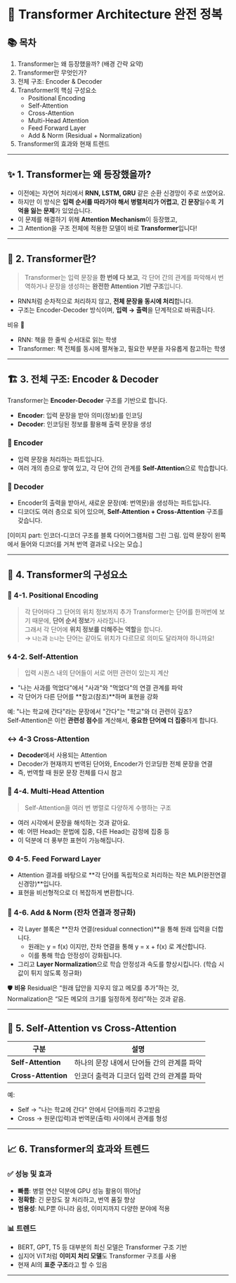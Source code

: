 # 🧠 Transformer Architecture 완전 정복

## 📚 목차

1. Transformer는 왜 등장했을까? (배경 간략 요약)
2. Transformer란 무엇인가?
3. 전체 구조: Encoder & Decoder
4. Transformer의 핵심 구성요소
    - Positional Encoding
    - Self-Attention
    - Cross-Attention
    - Multi-Head Attention
    - Feed Forward Layer
    - Add & Norm (Residual + Normalization)
5. Transformer의 효과와 현재 트렌드

---

## ✨ 1. Transformer는 왜 등장했을까?

- 이전에는 자연어 처리에서 **RNN, LSTM, GRU** 같은 순환 신경망이 주로 쓰였어요.
- 하지만 이 방식은 **입력 순서를 따라가야 해서 병렬처리가 어렵고**, **긴 문장**일수록 **기억을 잃는 문제**가 있었습니다.
- 이 문제를 해결하기 위해 **Attention Mechanism**이 등장했고,
- 그 Attention을 구조 전체에 적용한 모델이 바로 **Transformer**입니다!

---

## 🚀 2. Transformer란?

> Transformer는 입력 문장을 **한 번에 다 보고**, 각 단어 간의 관계를 파악해서 번역하거나 문장을 생성하는 **완전한 Attention 기반 구조**입니다.

- RNN처럼 순차적으로 처리하지 않고, **전체 문장을 동시에 처리**합니다.
- 구조는 Encoder-Decoder 방식이며, **입력 → 출력**을 단계적으로 바꿔줍니다.

비유 🔎  
- RNN: 책을 한 줄씩 순서대로 읽는 학생  
- Transformer: 책 전체를 동시에 펼쳐놓고, 필요한 부분을 자유롭게 참고하는 학생  


---

## 🏗️ 3. 전체 구조: Encoder & Decoder


Transformer는 **Encoder-Decoder** 구조를 기반으로 합니다.

- **Encoder**: 입력 문장을 받아 의미(정보)를 인코딩  
- **Decoder**: 인코딩된 정보를 활용해 출력 문장을 생성  



### 🧩 Encoder
- 입력 문장을 처리하는 파트입니다.
- 여러 개의 층으로 쌓여 있고, 각 단어 간의 관계를 **Self-Attention**으로 학습합니다.

### 🧩 Decoder
- Encoder의 출력을 받아서, 새로운 문장(예: 번역문)을 생성하는 파트입니다.
- 디코더도 여러 층으로 되어 있으며, **Self-Attention + Cross-Attention** 구조를 갖습니다.



[이미지 part: 인코더-디코더 구조를 블록 다이어그램처럼 그린 그림. 입력 문장이 왼쪽에서 들어와 디코더를 거쳐 번역 결과로 나오는 모습.]

---

## 🧱 4. Transformer의 구성요소

### 🔢 4-1. Positional Encoding
> 각 단어마다 그 단어의 위치 정보까지 추가
Transformer는 단어를 한꺼번에 보기 때문에, **단어 순서 정보**가 사라집니다.  
그래서 각 단어에 **위치 정보를 더해주는 역할**을 합니다.  
→ `나는`과 `는나`는 단어는 같아도 위치가 다르므로 의미도 달라져야 하니까요!

### 🌀 4-2. Self-Attention
> 입력 시퀀스 내의 단어들이 서로 어떤 관련이 있는지 계산  
- "나는 사과를 먹었다"에서 "사과"와 "먹었다"의 연결 관계를 파악  
- 각 단어가 다른 단어를 **참고(참조)**하며 표현을 강화

예: "나는 학교에 간다"라는 문장에서 "간다"는 "학교"와 더 관련이 깊죠?  
Self-Attention은 이런 **관련성 점수**를 계산해서, **중요한 단어에 더 집중**하게 합니다.

### ↔️ 4-3 Cross-Attention
- **Decoder**에서 사용되는 Attention  
- Decoder가 현재까지 번역된 단어와, Encoder가 인코딩한 전체 문장을 연결  
- 즉, 번역할 때 원문 문장 전체를 다시 참고  


### 🧠 4-4. Multi-Head Attention
> Self-Attention을 여러 번 병렬로 다양하게 수행하는 구조

- 여러 시각에서 문장을 해석하는 것과 같아요.
- 예: 어떤 Head는 문법에 집중, 다른 Head는 감정에 집중 등
- 이 덕분에 더 풍부한 표현이 가능해집니다.

### ⚙️ 4-5. Feed Forward Layer
- Attention 결과를 바탕으로 **각 단어를 독립적으로 처리하는 작은 MLP(완전연결 신경망)**입니다.
- 표현을 비선형적으로 더 복잡하게 변환합니다.

### 🧩 4-6. Add & Norm (잔차 연결과 정규화)
- 각 Layer 블록은 **잔차 연결(residual connection)**을 통해 원래 입력을 더합니다.
  - 원래는 y = f(x) 이지만, 잔차 연결을 통해 y = x + f(x) 로 계산합니다.
  - 이를 통해 학습 안정성이 강화됩니다.
- 그리고 **Layer Normalization**으로 학습 안정성과 속도를 향상시킵니다. (학습 시 값이 튀지 않도록 정규화)

🛡️ **비유**
Residual은 “원래 답안을 지우지 않고 메모를 추가”하는 것,  
Normalization은 “모든 메모의 크기를 일정하게 정리”하는 것과 같음.


---

## 🎯 5. Self-Attention vs Cross-Attention

| 구분             | 설명 |
|------------------|------|
| **Self-Attention** | 하나의 문장 내에서 단어들 간의 관계를 파악 |
| **Cross-Attention** | 인코더 출력과 디코더 입력 간의 관계를 파악 |

예:  
- Self → "나는 학교에 간다" 안에서 단어들끼리 주고받음  
- Cross → 원문(입력)과 번역문(출력) 사이에서 관계를 형성

---

## 📈 6. Transformer의 효과와 트렌드

### ✅ 성능 및 효과
- **빠름**: 병렬 연산 덕분에 GPU 성능 활용이 뛰어남
- **정확함**: 긴 문장도 잘 처리하고, 번역 품질 향상
- **범용성**: NLP뿐 아니라 음성, 이미지까지 다양한 분야에 적용

### 📊 트렌드
- BERT, GPT, T5 등 대부분의 최신 모델은 Transformer 구조 기반
- 심지어 ViT처럼 **이미지 처리 모델**도 Transformer 구조를 사용
- 현재 AI의 **표준 구조**라고 할 수 있음

---

